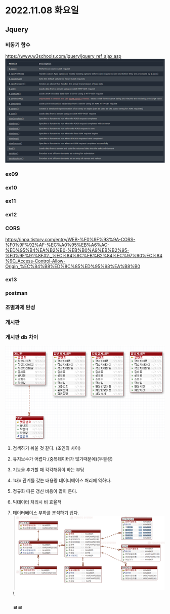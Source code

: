 # 2022.11.08 화요일

## Jquery

### 비동기 함수

https://www.w3schools.com/jquery/jquery_ref_ajax.asp
![](2022-11-08-09-14-12.png)

### ex09

### ex10

### ex11

### ex12

### CORS

https://inpa.tistory.com/entry/WEB-%F0%9F%93%9A-CORS-%F0%9F%92%AF-%EC%A0%95%EB%A6%AC-%ED%95%B4%EA%B2%B0-%EB%B0%A9%EB%B2%95-%F0%9F%91%8F#2._%EC%84%9C%EB%B2%84%EC%97%90%EC%84%9C_Access-Control-Allow-Origin_%EC%84%B8%ED%8C%85%ED%95%98%EA%B8%B0

### ex13

### postman

### 조별과제 완성

### 게시판

### 게시판 db 차이

![](2022-11-08-16-19-19.png)

1. 검색하기 쉬울 것 같다. (조인의 차이)
2. 유지보수가 어렵다.(중복데이터가 많기때문에)(무결성)
3. 기능을 추가할 때 각각해줘야 하는 부담
4. 1대n 관계를 갖는 대용량 데이터베이스 처리에 약하다.
5. 정규화 따른 갱신 비용이 많이 든다.
6. 빅데이터 처리시 비 효율적
7. 데이터베이스 부하를 분석하기 쉽다.
   ![](2022-11-08-16-19-39.png)\

   ### ㄹㄹ
